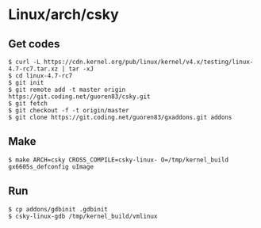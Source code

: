 # Linux/arch/csky

## Get codes

	$ curl -L https://cdn.kernel.org/pub/linux/kernel/v4.x/testing/linux-4.7-rc7.tar.xz | tar -xJ
	$ cd linux-4.7-rc7
	$ git init
	$ git remote add -t master origin https://git.coding.net/guoren83/csky.git
	$ git fetch
	$ git checkout -f -t origin/master
	$ git clone https://git.coding.net/guoren83/gxaddons.git addons

## Make

	$ make ARCH=csky CROSS_COMPILE=csky-linux- O=/tmp/kernel_build gx6605s_defconfig uImage

## Run
	$ cp addons/gdbinit .gdbinit
	$ csky-linux-gdb /tmp/kernel_build/vmlinux

